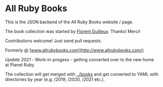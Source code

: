 # All Ruby Books

This is the JSON backend of the All Ruby Books website / page.

The book collection was started by [Florent Guilleux](https://github.com/Florent2).  Thanks! Merci!


Contributions welcome! Just send pull requests.

Formerly @ [www.allrubybooks.com](http://www.allrubybooks.com/)

*Update 2021* - Work-in-progess - getting converted over to the new home at Planet Ruby.

The collection will get merged with [../books](../books)
and get converted to YAML with directories by year (e.g. /2019, /2020, /2021 etc.).


